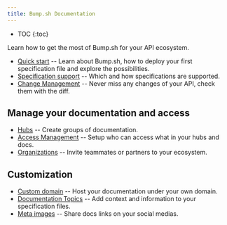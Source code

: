 ```yaml
---
title: Bump.sh Documentation
---
```


- TOC
{:toc}

Learn how to get the most of Bump.sh for your API ecosystem.

- [Quick start](quick-start) -- Learn about Bump.sh, how to deploy your first specification file and explore the possibilities.
- [Specification support](specification-support/openapi-support) -- Which and how specifications are supported.
- [Change Management](api-change-management/index) -- Never miss any changes of your API, check them with the diff.

## Manage your documentation and access
- [Hubs](hubs) -- Create groups of documentation.
- [Access Management](access-management) -- Setup who can access what in your hubs and docs.
- [Organizations](organizations/index) -- Invite teammates or partners to your ecosystem.

## Customization
- [Custom domain](custom-domains) -- Host your documentation under your own domain.
- [Documentation Topics](doc-topics) -- Add context and information to your specification files.
- [Meta images](meta-images) -- Share docs links on your social medias.
